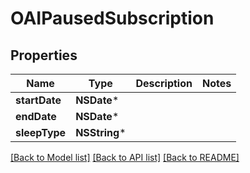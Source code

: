 # OAIPausedSubscription

## Properties
Name | Type | Description | Notes
------------ | ------------- | ------------- | -------------
**startDate** | **NSDate*** |  | 
**endDate** | **NSDate*** |  | 
**sleepType** | **NSString*** |  | 

[[Back to Model list]](../README.md#documentation-for-models) [[Back to API list]](../README.md#documentation-for-api-endpoints) [[Back to README]](../README.md)


